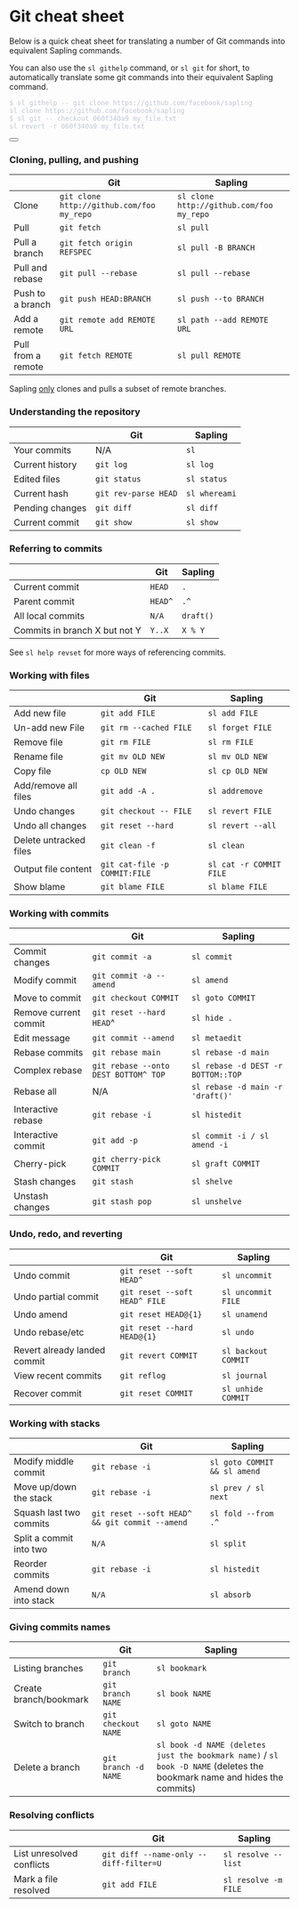 <h1>Git cheat sheet</h1><p>Below is a quick cheat sheet for translating a number of Git commands into equivalent Sapling commands.</p><p>You can also use the <code>sl githelp</code> command, or <code>sl git</code> for short, to automatically translate some git commands into their equivalent Sapling command.</p><div class="language-sl-shell-example codeBlockContainer_Ckt0 theme-code-block" style="--prism-color: #bfc7d5; --prism-background-color: #292d3e;"><div class="codeBlockContent_biex"><pre tabindex="0" class="prism-code language-sl-shell-example codeBlock_bY9V thin-scrollbar"><code class="codeBlockLines_e6Vv"><span class="token-line" style="color: rgb(191, 199, 213);"><span class="token command shell-prompt">$</span><span class="token command"> </span><span class="token command shell-command">sl githelp -- git clone https://github.com/facebook/sapling</span><span class="token plain"></span><br></span><span class="token-line" style="color: rgb(191, 199, 213);"><span class="token plain"></span><span class="token output">sl clone https://github.com/facebook/sapling</span><br></span><span class="token-line" style="color: rgb(191, 199, 213);"><span class="token output" style="display: inline-block;"></span><br></span><span class="token-line" style="color: rgb(191, 199, 213);"><span class="token output"></span><span class="token command shell-prompt">$</span><span class="token command"> </span><span class="token command shell-command">sl git -- checkout 060f340a9 my_file.txt</span><span class="token plain"></span><br></span><span class="token-line" style="color: rgb(191, 199, 213);"><span class="token plain"></span><span class="token output">sl revert -r 060f340a9 my_file.txt</span><br></span></code></pre><div class="buttonGroup__atx"><button type="button" aria-label="Copy code to clipboard" title="Copy" class="clean-btn"><span class="copyButtonIcons_eSgA" aria-hidden="true"><svg viewBox="0 0 24 24" class="copyButtonIcon_y97N"><path fill="currentColor" d="M19,21H8V7H19M19,5H8A2,2 0 0,0 6,7V21A2,2 0 0,0 8,23H19A2,2 0 0,0 21,21V7A2,2 0 0,0 19,5M16,1H4A2,2 0 0,0 2,3V17H4V3H16V1Z"></path></svg><svg viewBox="0 0 24 24" class="copyButtonSuccessIcon_LjdS"><path fill="currentColor" d="M21,7L9,19L3.5,13.5L4.91,12.09L9,16.17L19.59,5.59L21,7Z"></path></svg></span></button></div></div></div><h3 class="anchor anchorWithStickyNavbar_LWe7" id="cloning-pulling-and-pushing">Cloning, pulling, and pushing<a href="#cloning-pulling-and-pushing" class="hash-link" aria-label="Direct link to Cloning, pulling, and pushing" title="Direct link to Cloning, pulling, and pushing">​</a></h3><table><thead><tr><th></th><th>Git</th><th>Sapling</th></tr></thead><tbody><tr><td>Clone</td><td><code>git clone http://github.com/foo my_repo</code></td><td><code>sl clone http://github.com/foo my_repo</code></td></tr><tr><td>Pull</td><td><code>git fetch</code></td><td><code>sl pull</code></td></tr><tr><td>Pull a branch</td><td><code>git fetch origin REFSPEC</code></td><td><code>sl pull -B BRANCH</code></td></tr><tr><td>Pull and rebase</td><td><code>git pull --rebase</code></td><td><code>sl pull --rebase</code></td></tr><tr><td>Push to a branch</td><td><code>git push HEAD:BRANCH</code></td><td><code>sl push --to BRANCH</code></td></tr><tr><td>Add a remote</td><td><code>git remote add REMOTE URL</code></td><td><code>sl path --add REMOTE URL</code></td></tr><tr><td>Pull from a remote</td><td><code>git fetch REMOTE</code></td><td><code>sl pull REMOTE</code></td></tr></tbody></table><p>Sapling <a href="/docs/introduction/differences-git#sapling-may-not-download-all-the-repository-data-during-clonepull">only</a> clones and pulls a subset of remote branches.</p><h3 class="anchor anchorWithStickyNavbar_LWe7" id="understanding-the-repository">Understanding the repository<a href="#understanding-the-repository" class="hash-link" aria-label="Direct link to Understanding the repository" title="Direct link to Understanding the repository">​</a></h3><table><thead><tr><th></th><th>Git</th><th>Sapling</th></tr></thead><tbody><tr><td>Your commits</td><td>N/A</td><td><code>sl</code></td></tr><tr><td>Current history</td><td><code>git log</code></td><td><code>sl log</code></td></tr><tr><td>Edited files</td><td><code>git status</code></td><td><code>sl status</code></td></tr><tr><td>Current hash</td><td><code>git rev-parse HEAD</code></td><td><code>sl whereami</code></td></tr><tr><td>Pending changes</td><td><code>git diff</code></td><td><code>sl diff</code></td></tr><tr><td>Current commit</td><td><code>git show</code></td><td><code>sl show</code></td></tr></tbody></table><h3 class="anchor anchorWithStickyNavbar_LWe7" id="referring-to-commits">Referring to commits<a href="#referring-to-commits" class="hash-link" aria-label="Direct link to Referring to commits" title="Direct link to Referring to commits">​</a></h3><table><thead><tr><th></th><th>Git</th><th>Sapling</th></tr></thead><tbody><tr><td>Current commit</td><td><code>HEAD</code></td><td><code>.</code></td></tr><tr><td>Parent commit</td><td><code>HEAD^</code></td><td><code>.^</code></td></tr><tr><td>All local commits</td><td><code>N/A</code></td><td><code>draft()</code></td></tr><tr><td>Commits in branch X but not Y</td><td><code>Y..X</code></td><td><code>X % Y</code></td></tr></tbody></table><p>See <code>sl help revset</code> for more ways of referencing commits.</p><h3 class="anchor anchorWithStickyNavbar_LWe7" id="working-with-files">Working with files<a href="#working-with-files" class="hash-link" aria-label="Direct link to Working with files" title="Direct link to Working with files">​</a></h3><table><thead><tr><th></th><th>Git</th><th>Sapling</th></tr></thead><tbody><tr><td>Add new file</td><td><code>git add FILE</code></td><td><code>sl add FILE</code></td></tr><tr><td>Un-add new File</td><td><code>git rm --cached FILE</code></td><td><code>sl forget FILE</code></td></tr><tr><td>Remove file</td><td><code>git rm FILE</code></td><td><code>sl rm FILE</code></td></tr><tr><td>Rename file</td><td><code>git mv OLD NEW</code></td><td><code>sl mv OLD NEW</code></td></tr><tr><td>Copy file</td><td><code>cp OLD NEW</code></td><td><code>sl cp OLD NEW</code></td></tr><tr><td>Add/remove all files</td><td><code>git add -A .</code></td><td><code>sl addremove</code></td></tr><tr><td>Undo changes</td><td><code>git checkout -- FILE</code></td><td><code>sl revert FILE</code></td></tr><tr><td>Undo all changes</td><td><code>git reset --hard</code></td><td><code>sl revert --all</code></td></tr><tr><td>Delete untracked files</td><td><code>git clean -f</code></td><td><code>sl clean</code></td></tr><tr><td>Output file content</td><td><code>git cat-file -p COMMIT:FILE</code></td><td><code>sl cat -r COMMIT FILE</code></td></tr><tr><td>Show blame</td><td><code>git blame FILE</code></td><td><code>sl blame FILE</code></td></tr></tbody></table><h3 class="anchor anchorWithStickyNavbar_LWe7" id="working-with-commits">Working with commits<a href="#working-with-commits" class="hash-link" aria-label="Direct link to Working with commits" title="Direct link to Working with commits">​</a></h3><table><thead><tr><th></th><th>Git</th><th>Sapling</th></tr></thead><tbody><tr><td>Commit changes</td><td><code>git commit -a</code></td><td><code>sl commit</code></td></tr><tr><td>Modify commit</td><td><code>git commit -a --amend</code></td><td><code>sl amend</code></td></tr><tr><td>Move to commit</td><td><code>git checkout COMMIT</code></td><td><code>sl goto COMMIT</code></td></tr><tr><td>Remove current commit</td><td><code>git reset --hard HEAD</code>^</td><td><code>sl hide .</code></td></tr><tr><td>Edit message</td><td><code>git commit --amend</code></td><td><code>sl metaedit</code></td></tr><tr><td>Rebase commits</td><td><code>git rebase main</code></td><td><code>sl rebase -d main</code></td></tr><tr><td>Complex rebase</td><td><code>git rebase --onto DEST BOTTOM^ TOP</code></td><td><code>sl rebase -d DEST -r BOTTOM::TOP</code></td></tr><tr><td>Rebase all</td><td>N/A</td><td><code>sl rebase -d main -r 'draft()'</code></td></tr><tr><td>Interactive rebase</td><td><code>git rebase -i</code></td><td><code>sl histedit</code></td></tr><tr><td>Interactive commit</td><td><code>git add -p</code></td><td><code>sl commit -i / sl amend -i</code></td></tr><tr><td>Cherry-pick</td><td><code>git cherry-pick COMMIT</code></td><td><code>sl graft COMMIT</code></td></tr><tr><td>Stash changes</td><td><code>git stash</code></td><td><code>sl shelve</code></td></tr><tr><td>Unstash changes</td><td><code>git stash pop</code></td><td><code>sl unshelve</code></td></tr></tbody></table><h3 class="anchor anchorWithStickyNavbar_LWe7" id="undo-redo-and-reverting">Undo, redo, and reverting<a href="#undo-redo-and-reverting" class="hash-link" aria-label="Direct link to Undo, redo, and reverting" title="Direct link to Undo, redo, and reverting">​</a></h3><table><thead><tr><th></th><th>Git</th><th>Sapling</th></tr></thead><tbody><tr><td>Undo commit</td><td><code>git reset --soft HEAD^</code></td><td><code>sl uncommit</code></td></tr><tr><td>Undo partial commit</td><td><code>git reset --soft HEAD^ FILE</code></td><td><code>sl uncommit FILE</code></td></tr><tr><td>Undo amend</td><td><code>git reset HEAD@{1}</code></td><td><code>sl unamend</code></td></tr><tr><td>Undo rebase/etc</td><td><code>git reset --hard HEAD@{1}</code></td><td><code>sl undo</code></td></tr><tr><td>Revert already landed commit</td><td><code>git revert COMMIT</code></td><td><code>sl backout COMMIT</code></td></tr><tr><td>View recent commits</td><td><code>git reflog</code></td><td><code>sl journal</code></td></tr><tr><td>Recover commit</td><td><code>git reset COMMIT</code></td><td><code>sl unhide COMMIT</code></td></tr></tbody></table><h3 class="anchor anchorWithStickyNavbar_LWe7" id="working-with-stacks">Working with stacks<a href="#working-with-stacks" class="hash-link" aria-label="Direct link to Working with stacks" title="Direct link to Working with stacks">​</a></h3><table><thead><tr><th></th><th>Git</th><th>Sapling</th></tr></thead><tbody><tr><td>Modify middle commit</td><td><code>git rebase -i</code></td><td><code>sl goto COMMIT &amp;&amp; sl amend</code></td></tr><tr><td>Move up/down the stack</td><td><code>git rebase -i</code></td><td><code>sl prev / sl next</code></td></tr><tr><td>Squash last two commits</td><td><code>git reset --soft HEAD^ &amp;&amp; git commit --amend</code></td><td><code>sl fold --from .^</code></td></tr><tr><td>Split a commit into two</td><td><code>N/A</code></td><td><code>sl split</code></td></tr><tr><td>Reorder commits</td><td><code>git rebase -i</code></td><td><code>sl histedit</code></td></tr><tr><td>Amend down into stack</td><td><code>N/A</code></td><td><code>sl absorb</code></td></tr></tbody></table><h3 class="anchor anchorWithStickyNavbar_LWe7" id="giving-commits-names">Giving commits names<a href="#giving-commits-names" class="hash-link" aria-label="Direct link to Giving commits names" title="Direct link to Giving commits names">​</a></h3><table><thead><tr><th></th><th>Git</th><th>Sapling</th></tr></thead><tbody><tr><td>Listing branches</td><td><code>git branch</code></td><td><code>sl bookmark</code></td></tr><tr><td>Create branch/bookmark</td><td><code>git branch NAME</code></td><td><code>sl book NAME</code></td></tr><tr><td>Switch to branch</td><td><code>git checkout NAME</code></td><td><code>sl goto NAME</code></td></tr><tr><td>Delete a branch</td><td><code>git branch -d NAME</code></td><td><code>sl book -d NAME (deletes just the bookmark name)</code> / <code>sl book -D NAME</code> (deletes the bookmark name and hides the commits)</td></tr></tbody></table><h3 class="anchor anchorWithStickyNavbar_LWe7" id="resolving-conflicts">Resolving conflicts<a href="#resolving-conflicts" class="hash-link" aria-label="Direct link to Resolving conflicts" title="Direct link to Resolving conflicts">​</a></h3><table><thead><tr><th></th><th>Git</th><th>Sapling</th></tr></thead><tbody><tr><td>List unresolved conflicts</td><td><code>git diff --name-only --diff-filter=U</code></td><td><code>sl resolve --list</code></td></tr><tr><td>Mark a file resolved</td><td><code>git add FILE</code></td><td><code>sl resolve -m FILE</code></td></tr></tbody></table>
